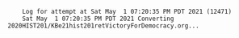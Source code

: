         Log for attempt at Sat May  1 07:20:35 PM PDT 2021 (12471)
        Sat May  1 07:20:35 PM PDT 2021 Converting 2020HIST201/KBe21hist201retVictoryForDemocracy.org...
